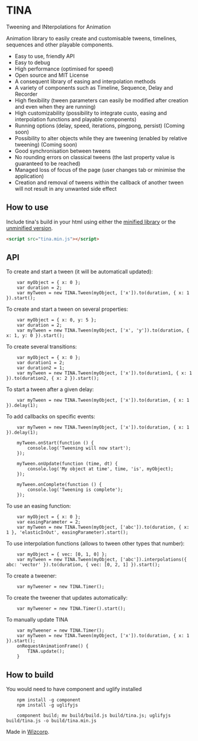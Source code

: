 # TINA

Tweening and INterpolations for Animation

Animation library to easily create and customisable tweens, timelines, sequences and other playable components.

* Easy to use, friendly API
* Easy to debug
* High performance (optimised for speed)
* Open source and MIT License
* A consequent library of easing and interpolation methods
* A variety of components such as Timeline, Sequence, Delay and Recorder
* High flexibility (tween parameters can easily be modified after creation and even when they are running)
* High customizability (possibility to integrate custo, easing and interpolation functions and playable components)
* Running options (delay, speed, iterations, pingpong, persist) (Coming soon)
* Possibility to alter objects while they are tweening (enabled by relative tweening) (Coming soon)
* Good synchronisation between tweens
* No rounding errors on classical tweens (the last property value is guaranteed to be reached)
* Managed loss of focus of the page (user changes tab or minimise the application)
* Creation and removal of tweens within the callback of another tween will not result in any unwanted side effect

## How to use

Include tina's build in your html using either the [minified library](https://raw.githubusercontent.com/Wizcorp/tina/master/build/tina.min.js) or the [unminified version](https://raw.githubusercontent.com/Wizcorp/tina/master/build/tina.js).

```html
<script src="tina.min.js"></script>
```

## API

To create and start a tween (it will be automaticall updated):
```
	var myObject = { x: 0 };
	var duration = 2;
	var myTween = new TINA.Tween(myObject, ['x']).to(duration, { x: 1 }).start();
```

To create and start a tween on several properties:
```
	var myObject = { x: 0, y: 5 };
	var duration = 2;
	var myTween = new TINA.Tween(myObject, ['x', 'y']).to(duration, { x: 1, y: 0 }).start();
```

To create several transitions:
```
	var myObject = { x: 0 };
	var duration1 = 2;
	var duration2 = 1;
	var myTween = new TINA.Tween(myObject, ['x']).to(duration1, { x: 1 }).to(duration2, { x: 2 }).start();
```

To start a tween after a given delay:
```
	var myTween = new TINA.Tween(myObject, ['x']).to(duration, { x: 1 }).delay(1);
```

To add callbacks on specific events:
```
	var myTween = new TINA.Tween(myObject, ['x']).to(duration, { x: 1 }).delay(1);

	myTween.onStart(function () {
		console.log('Tweening will now start');
	});

	myTween.onUpdate(function (time, dt) {
		console.log('My object at time', time, 'is', myObject);
	});

	myTween.onComplete(function () {
		console.log('Tweening is complete');
	});
```

To use an easing function:
```
	var myObject = { x: 0 };
	var easingParameter = 2;
	var myTween = new TINA.Tween(myObject, ['abc']).to(duration, { x: 1 }, 'elasticInOut', easingParameter).start();
```

To use interpolation functions (allows to tween other types that number):
```
	var myObject = { vec: [0, 1, 0] };
	var myTween = new TINA.Tween(myObject, ['abc']).interpolations({ abc: 'vector' }).to(duration, { vec: [0, 2, 1] }).start();
```

To create a tweener:
```
	var myTweener = new TINA.Timer();
```

To create the tweener that updates automatically:
```
	var myTweener = new TINA.Timer().start();
```

To manually update TINA
```
	var myTweener = new TINA.Timer();
	var myTween = new TINA.Tween(myObject, ['x']).to(duration, { x: 1 }).start();
	onRequestAnimationFrame() {
		TINA.update();
	}
```

## How to build
You would need to have component and uglify installed

```
	npm install -g component
	npm install -g uglifyjs
```

```
	component build; mv build/build.js build/tina.js; uglifyjs build/tina.js -o build/tina.min.js
```

Made in [Wizcorp](http://www.wizcorp.jp).